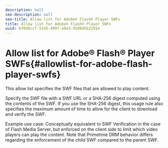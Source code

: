 ```yaml
---
description: null
seo-description: null
seo-title: Allow list for Adobe® Flash® Player SWFs
title: Allow list for Adobe® Flash® Player SWFs
uuid: 670d8ccf-5145-499f-a6e3-d5d89562291e
---
```


# Allow list for Adobe® Flash® Player SWFs{#allowlist-for-adobe-flash-player-swfs}

This allow list specifies the SWF files that are allowed to play content.

Specify the SWF file with a SWF URL or a SHA-256 digest computed using the contents of the SWF. If you use the SHA-256 digest, this usage rule also specifies the maximum amount of time to allow for the client to download and verify the SWF.

Example use case: Conceptually equivalent to SWF Verification in the case of Flash Media Server, but enforced on the client side to limit which video players can play the content. Note that Primetime DRM behavior differs regarding the enforcement of the child SWF compared to the parent SWF. 
